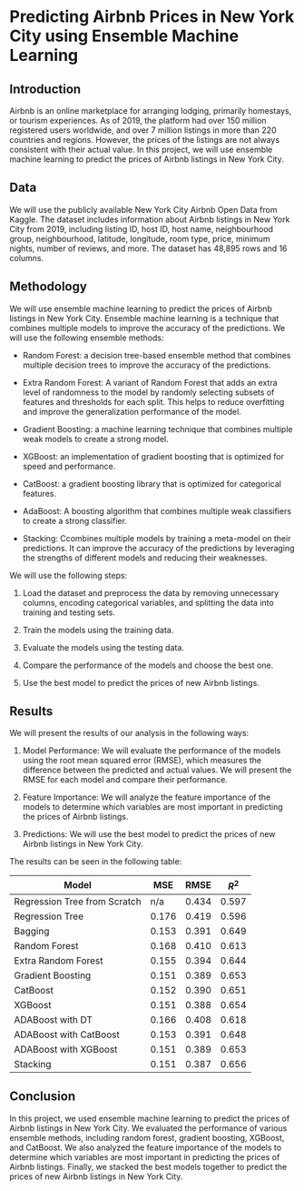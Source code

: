 # Predicting Airbnb Prices in New York City using Ensemble Machine Learning

## Introduction
Airbnb is an online marketplace for arranging lodging, primarily homestays, or tourism experiences. As of 2019, the platform had over 150 million registered users worldwide, and over 7 million listings in more than 220 countries and regions. However, the prices of the listings are not always consistent with their actual value. In this project, we will use ensemble machine learning to predict the prices of Airbnb listings in New York City.

## Data
We will use the publicly available New York City Airbnb Open Data from Kaggle. The dataset includes information about Airbnb listings in New York City from 2019, including listing ID, host ID, host name, neighbourhood group, neighbourhood, latitude, longitude, room type, price, minimum nights, number of reviews, and more. The dataset has 48,895 rows and 16 columns.

## Methodology
We will use ensemble machine learning to predict the prices of Airbnb listings in New York City. Ensemble machine learning is a technique that combines multiple models to improve the accuracy of the predictions. We will use the following ensemble methods:

* Random Forest: a decision tree-based ensemble method that combines multiple decision trees to improve the accuracy of the predictions.

* Extra Random Forest: A variant of Random Forest that adds an extra level of randomness to the model by randomly selecting subsets of features and thresholds for each split. This helps to reduce overfitting and improve the generalization performance of the model.

* Gradient Boosting: a machine learning technique that combines multiple weak models to create a strong model.

* XGBoost: an implementation of gradient boosting that is optimized for speed and performance.

* CatBoost: a gradient boosting library that is optimized for categorical features.

* AdaBoost: A boosting algorithm that combines multiple weak classifiers to create a strong classifier. 

* Stacking: Ccombines multiple models by training a meta-model on their predictions. It can improve the accuracy of the predictions by leveraging the strengths of different models and reducing their weaknesses.

We will use the following steps:

1. Load the dataset and preprocess the data by removing unnecessary columns, encoding categorical variables, and splitting the data into training and testing sets.

2. Train the models using the training data.

3. Evaluate the models using the testing data.

4. Compare the performance of the models and choose the best one.

5. Use the best model to predict the prices of new Airbnb listings.

## Results
We will present the results of our analysis in the following ways:

1. Model Performance: We will evaluate the performance of the models using the root mean squared error (RMSE), which measures the difference between the predicted and actual values. We will present the RMSE for each model and compare their performance.

2. Feature Importance: We will analyze the feature importance of the models to determine which variables are most important in predicting the prices of Airbnb listings.

3. Predictions: We will use the best model to predict the prices of new Airbnb listings in New York City.

The results can be seen in the following table:

 | Model                         |  MSE   | RMSE  | $R^2$ |
 | ----------------------------- |------- |------ |------ |
 | Regression Tree from Scratch  | n/a    | 0.434 | 0.597 |
 | Regression Tree               | 0.176  | 0.419 | 0.596 |
 | Bagging                       | 0.153  | 0.391 | 0.649 |
 | Random Forest                 | 0.168  | 0.410 | 0.613 |
 | Extra Random Forest           | 0.155  | 0.394 | 0.644 |
 | Gradient Boosting             | 0.151  | 0.389 | 0.653 |
 | CatBoost                      | 0.152  | 0.390 | 0.651 |
 | XGBoost                       | 0.151  | 0.388 | 0.654 |
 | ADABoost with DT              | 0.166  | 0.408 | 0.618 |
 | ADABoost with CatBoost        | 0.153  | 0.391 | 0.648 |
 | ADABoost with XGBoost         | 0.151  | 0.389 | 0.653 |
 | Stacking                      | 0.151  | 0.387 | 0.656 |

## Conclusion
In this project, we used ensemble machine learning to predict the prices of Airbnb listings in New York City. We evaluated the performance of various ensemble methods, including random forest, gradient boosting, XGBoost, and CatBoost. We also analyzed the feature importance of the models to determine which variables are most important in predicting the prices of Airbnb listings. Finally, we stacked the best models together to predict the prices of new Airbnb listings in New York City.
